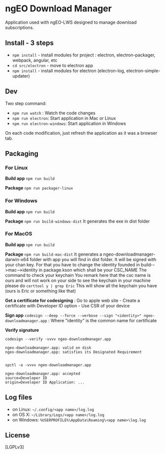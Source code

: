 # ngEO Download Manager

Application used with ngEO-LWS designed to manage download subscriptions.

## Install - 3 steps

* `npm install` - install modules for project : electron, electron-packager, webpack, angular, etc
* `cd src/electron` - move to electron app
* `npm install` - install modules for electron (electron-log, electron-simple-updater)

## Dev

Two step command:

* `npm run watch` : Watch the code changes
* `npm run electron`: Start application in Mac or Linux
* `npm run electron-windows`: Start application in Windows

On each code modification, just refresh the application as it was a browser tab.

## Packaging


### For Linux

**Build app** `npm run build`

**Package** `npm run packager-linux`

### For Windows

**Build app** `npm run build`

**Package** `npm run build-windows-dist`
It generates the exe in dist folder

### For MacOS

**Build app** `npm run build`

**Package** `npm run build-mac-dist`
It generates a ngeo-downloadmanager-darwin-x64 folder with app you will find in dist folder. It will be signed with your chan key. For that you have to change the identity founded in build-->mac-->identity in package.kson which shall be your CSC_NAME
The command to check your keychain 
You remark here that the csc name is ours and will not work on your side
to see the keychain in your machine please do
`certtool y | grep Eric`
This will show all the keychain you have (ours is Eric or something like that)

**Get a certificate for codesigning** : Go to apple web site - Create a certificate with Developer ID option - Use CSR of your device

**Sign app** `codesign --deep --force --verbose --sign "<identity>" ngeo-downloadmanager.app` : Where "identity" is the common name for certificate

**Verify signature**

```
codesign --verify -vvvv ngeo-downloadmanager.app

ngeo-downloadmanager.app: valid on disk
ngeo-downloadmanager.app: satisfies its Designated Requirement


spctl -a -vvvv ngeo-downloadmanager.app

ngeo-downloadmanager.app: accepted
source=Developer ID
origin=Developer ID Application: ...
```
## Log files

- on Linux: `~/.config/<app name>/log.log`
- on OS X: `~/Library/Logs/<app name>/log.log`
- on Windows: `%USERPROFILE%\AppData\Roaming\<app name>\log.log`

## License

[LGPLv3]
